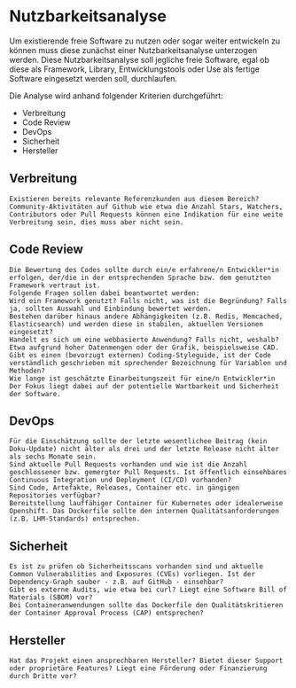 # Nutzbarkeitsanalyse

Um existierende freie Software zu nutzen oder sogar weiter entwickeln zu können muss diese zunächst einer Nutzbarkeitsanalyse unterzogen werden.
Diese Nutzbarkeitsanalyse soll jegliche freie Software, egal ob diese als Framework, Library, Entwicklungstools oder Use als fertige Software eingesetzt werden soll, durchlaufen.

Die Analyse wird anhand folgender Kriterien durchgeführt:

* Verbreitung
* Code Review
* DevOps
* Sicherheit
* Hersteller

## Verbreitung

    Existieren bereits relevante Referenzkunden aus diesem Bereich? Community-Aktivitäten auf Github wie etwa die Anzahl Stars, Watchers, Contributors oder Pull Requests können eine Indikation für eine weite Verbreitung sein, dies muss aber nicht sein.

## Code Review

    Die Bewertung des Codes sollte durch ein/e erfahrene/n Entwickler*in erfolgen, der/die in der entsprechenden Sprache bzw. dem genutzten Framework vertraut ist. 
    Folgende Fragen sollen dabei beantwortet werden:
    Wird ein Framework genutzt? Falls nicht, was ist die Begründung? Falls ja, sollten Auswahl und Einbindung bewertet werden.
    Bestehen darüber hinaus andere Abhängigkeiten (z.B. Redis, Memcached, Elasticsearch) und werden diese in stabilen, aktuellen Versionen eingesetzt?
    Handelt es sich um eine webbasierte Anwendung? Falls nicht, weshalb? Etwa aufgrund hoher Datenmengen oder der Grafik, beispielsweise CAD.
    Gibt es einen (bevorzugt externen) Coding-Styleguide, ist der Code verständlich geschrieben mit sprechender Bezeichnung für Variablen und Methoden? 
    Wie lange ist geschätzte Einarbeitungszeit für eine/n Entwickler*in
    Der Fokus liegt dabei auf der potentielle Wartbarkeit und Sicherheit der Software.

## DevOps

    Für die Einschätzung sollte der letzte wesentlichee Beitrag (kein Doku-Update) nicht älter als drei und der letzte Release nicht älter als sechs Monate sein.
    Sind aktuelle Pull Requests vorhanden und wie ist die Anzahl geschlossener bzw. gemergter Pull Requests. Ist öffentlich einsehbares Continuous Integration und Deployment (CI/CD) vorhanden?
    Sind Code, Artefakte, Releases, Container etc. in gängigen Repositories verfügbar?
    Bereitstellung lauffähiger Container für Kubernetes oder idealerweise Openshift. Das Dockerfile sollte den internen Qualitätsanforderungen (z.B. LHM-Standards) entsprechen.

## Sicherheit

    Es ist zu prüfen ob Sicherheitsscans vorhanden sind und aktuelle Common Vulnerabilities and Exposures (CVEs) vorliegen. Ist der Dependency-Graph sauber - z.B. auf GitHub - einsehbar?
    Gibt es externe Audits, wie etwa bei curl? Liegt eine Software Bill of Materials (SBOM) vor?
    Bei Containeranwendungen sollte das Dockerfile den Qualitätskritieren der Container Approval Process (CAP) entsprechen?

## Hersteller

    Hat das Projekt einen ansprechbaren Hersteller? Bietet dieser Support oder proprietäre Features? Liegt eine Förderung oder Finanzierung durch Dritte vor?